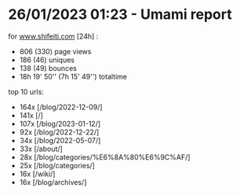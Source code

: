 # 26/01/2023 01:23 - Umami report
for www.shifeiti.com [24h] :

 - 806 (330) page views
 - 186 (46) uniques
 - 138 (49) bounces
 - 18h 19' 50'' (7h 15' 49'') totaltime


top 10 urls:
 - 164x [/blog/2022-12-09/]
 - 141x [/]
 - 107x [/blog/2023-01-12/]
 - 92x [/blog/2022-12-22/]
 - 34x [/blog/2022-05-07/]
 - 33x [/about/]
 - 28x [/blog/categories/%E6%8A%80%E6%9C%AF/]
 - 25x [/blog/categories/]
 - 16x [/wiki/]
 - 16x [/blog/archives/]


